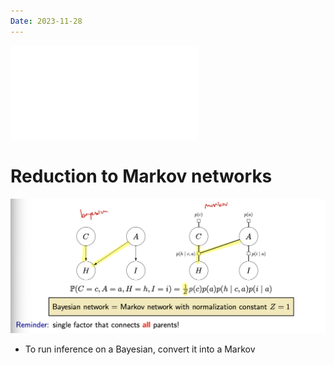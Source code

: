 ```yaml
---
Date: 2023-11-28
---
```

  

![Bayesian_2](attachments/Bayesian_2.pdf)

# Reduction to Markov networks

![Untitled 102.png](attachments/Untitled%20102.png)

- To run inference on a Bayesian, convert it into a Markov